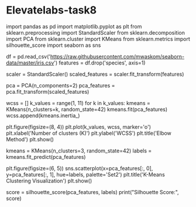 # Elevatelabs-task8
import pandas as pd
import matplotlib.pyplot as plt
from sklearn.preprocessing import StandardScaler
from sklearn.decomposition import PCA
from sklearn.cluster import KMeans
from sklearn.metrics import silhouette_score
import seaborn as sns

df = pd.read_csv('https://raw.githubusercontent.com/mwaskom/seaborn-data/master/iris.csv')
features = df.drop('species', axis=1)

scaler = StandardScaler()
scaled_features = scaler.fit_transform(features)

pca = PCA(n_components=2)
pca_features = pca.fit_transform(scaled_features)

wcss = []
k_values = range(1, 11)
for k in k_values:
    kmeans = KMeans(n_clusters=k, random_state=42)
    kmeans.fit(pca_features)
    wcss.append(kmeans.inertia_)

plt.figure(figsize=(8, 4))
plt.plot(k_values, wcss, marker='o')
plt.xlabel('Number of clusters (K)')
plt.ylabel('WCSS')
plt.title('Elbow Method')
plt.show()

kmeans = KMeans(n_clusters=3, random_state=42)
labels = kmeans.fit_predict(pca_features)

plt.figure(figsize=(6, 5))
sns.scatterplot(x=pca_features[:, 0], y=pca_features[:, 1], hue=labels, palette='Set2')
plt.title('K-Means Clustering Visualization')
plt.show()

score = silhouette_score(pca_features, labels)
print("Silhouette Score:", score)
